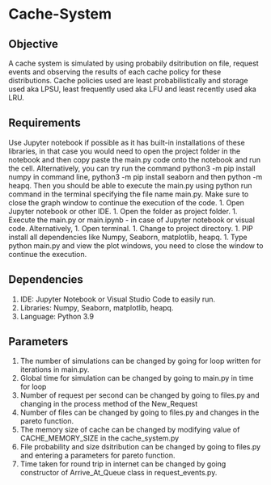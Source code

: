 # Cache-System
## Objective
   A cache system is simulated by using probabily dsitribution on file, request events and observing the results of each cache policy for these distributions. Cache policies used are least probabilistically and storage used aka LPSU, least frequently used aka LFU and least recently used aka LRU.

## Requirements
   Use Jupyter notebook if possible as it has built-in installations of these libraries, in that case you would need to open the project folder in the notebook and then copy paste the main.py code onto the notebook and run the cell.
    Alternatively, you can try run the command python3 -m pip install numpy in command line, python3 -m pip install seaborn and then python -m heapq. Then you should be able to execute the main.py using python run command in the terminal specifying the file name main.py. Make sure to close the graph window to continue the execution of the code.
    1. Open Jupyter notebook or other IDE.
    1. Open the folder as project folder.
    1. Execute the main.py or main.ipynb - in case of Jupyter notebook or visual code.
    Alternatively,
    1. Open terminal.
    1. Change to project directory.
    1. PIP install all dependencies like Numpy, Seaborn, matplotlib, heapq.
    1. Type python main.py and view the plot windows, you need to close the window to continue the execution.
    
## Dependencies
   1. IDE: Jupyter Notebook or Visual Studio Code to easily run.
   1. Libraries: Numpy, Seaborn, matplotlib, heapq.
   1. Language: Python 3.9

## Parameters
   1. The number of simulations can be changed by going for loop written for iterations in main.py.
   1. Global time for simulation can be changed by going to main.py in time for loop
   1. Number of request per second can be changed by going to files.py and changing in the process method of the New_Request
   1. Number of files can be changed by going to files.py and changes in the pareto function.
   1. The memory size of cache can be changed by modifying value of CACHE_MEMORY_SIZE in the cache_system.py
   1. File probability and size dsitribution can be changed by going to files.py and entering a parameters for pareto function.
   1. Time taken for round trip in internet can be changed by going constructor of Arrive_At_Queue class in request_events.py.
